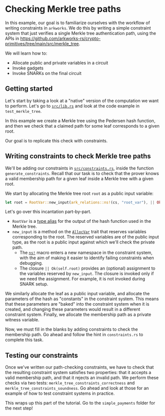 # Checking Merkle tree paths

In this example, our goal is to familiarize ourselves with the workflow of
writing constraints in `arkworks`. We do this by writing a simple constraint system
 that just verifies a single Merkle tree authentication path, using the APIs in
https://github.com/arkworks-rs/crypto-primitives/tree/main/src/merkle_tree.

We will learn how to:

* Allocate public and private variables in a circuit
* Invoke gadgets
* Invoke SNARKs on the final circuit

## Getting started

Let's start by taking a look at a "native" version of the computation we want to perform.
Let's go to [`src/lib.rs`](src/lib.rs) and look at the code example in `test_merkle_tree`.

In this example we create a Merkle tree using the Pedersen hash function, and then we check that a claimed path for some leaf corresponds to a given root.

Our goal is to replicate this check with constraints.

## Writing constraints to check Merkle tree paths

We'll be adding our constraints in [`src/constraints.rs`](src/constraints.rs), inside the function `generate_constraints`. Recall that our task is to check that the prover knows a valid membership path for a given leaf inside a Merkle tree with a given root.

We start by allocating the Merkle tree root `root` as a public input variable:
```rust
let root = RootVar::new_input(ark_relations::ns!(cs, "root_var"), || Ok(&self.root))?;
```
Let's go over this incantation part-by-part.
* `RootVar` is a [type alias](https://doc.rust-lang.org/book/ch19-04-advanced-types.html#creating-type-synonyms-with-type-aliases) for the output of the hash function used in the Merkle tree.
* `new_input` is a method on the [`AllocVar`](https://docs.rs/ark-r1cs-std/0.3.0/ark_r1cs_std/alloc/trait.AllocVar.html) trait that reserves variables corresponding to the root. The reserved variables are of the public input type, as the root is a public input against which we'll check the private path.
    * The [`ns!`](https://docs.rs/ark-relations/0.3.0/ark_relations/macro.ns.html) macro enters a new namespace in the constraint system, with the aim of making it easier to identify failing constraints when debugging.
    * The closure `|| Ok(self.root)` provides an (optional) assignment to the variables reserved by `new_input`. The closure is invoked only if we need the assignment. For example, it is not invoked during SNARK setup.

We similarly allocate the leaf as a public input variable, and allocate the parameters of the hash as "constants" in the constraint system. This means that these parameters are "baked" into the constraint system when it is created, and changing these parameters would result in a different constraint system. Finally, we allocate the membership path as a private witness variable.

Now, we must  fill in the blanks by adding constraints to check the membership path. Go ahead and follow the hint in `constraints.rs` to complete this task.

## Testing our constraints

Once we've written our path-checking constraints, we have to check that the resulting constraint system satisfies two properties: that it accepts a valid membership path, and that it rejects an invalid path. We perform these checks via two tests: `merkle_tree_constraints_correctness` and `merkle_tree_constraints_soundness`. Go ahead and look at those for an example of how to test constraint systems in practice.

This wraps up this part of the tutorial. Go to the `simple_payments` folder for the next step!
